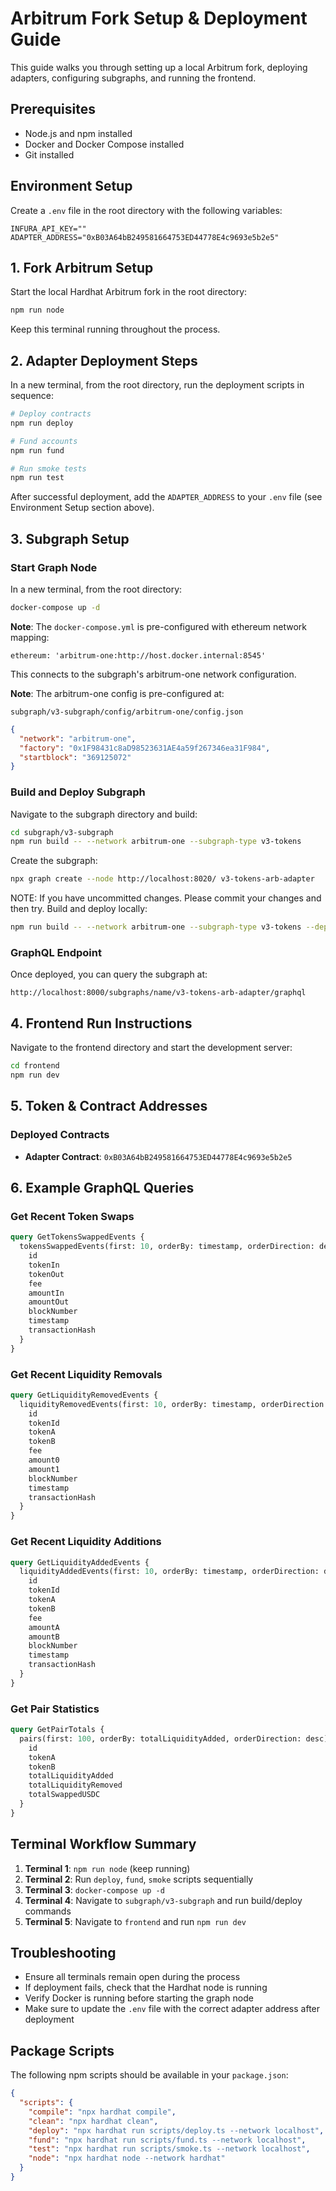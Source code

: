 # Arbitrum Fork Setup & Deployment Guide

This guide walks you through setting up a local Arbitrum fork, deploying adapters, configuring subgraphs, and running the frontend.

## Prerequisites

- Node.js and npm installed
- Docker and Docker Compose installed
- Git installed

## Environment Setup

Create a `.env` file in the root directory with the following variables:

```env
INFURA_API_KEY=""
ADAPTER_ADDRESS="0xB03A64bB249581664753ED44778E4c9693e5b2e5"
```

## 1. Fork Arbitrum Setup

Start the local Hardhat Arbitrum fork in the root directory:

```bash
npm run node
```

Keep this terminal running throughout the process.

## 2. Adapter Deployment Steps

In a new terminal, from the root directory, run the deployment scripts in sequence:

```bash
# Deploy contracts
npm run deploy

# Fund accounts
npm run fund

# Run smoke tests
npm run test
```

After successful deployment, add the `ADAPTER_ADDRESS` to your `.env` file (see Environment Setup section above).

## 3. Subgraph Setup

### Start Graph Node

In a new terminal, from the root directory:

```bash
docker-compose up -d
```

**Note**: The `docker-compose.yml` is pre-configured with ethereum network mapping:
```
ethereum: 'arbitrum-one:http://host.docker.internal:8545'
```
This connects to the subgraph's arbitrum-one network configuration.

**Note**: The arbitrum-one config is pre-configured at:
```
subgraph/v3-subgraph/config/arbitrum-one/config.json
```
```json
{
  "network": "arbitrum-one",
  "factory": "0x1F98431c8aD98523631AE4a59f267346ea31F984",
  "startblock": "369125072"
}
```

### Build and Deploy Subgraph

Navigate to the subgraph directory and build:

```bash
cd subgraph/v3-subgraph
npm run build -- --network arbitrum-one --subgraph-type v3-tokens
```

Create the subgraph:

```bash
npx graph create --node http://localhost:8020/ v3-tokens-arb-adapter
```

NOTE: If you have uncommitted changes. Please commit your changes and then try.
Build and deploy locally:

```bash
npm run build -- --network arbitrum-one --subgraph-type v3-tokens --deploy --local
```

### GraphQL Endpoint

Once deployed, you can query the subgraph at:
```
http://localhost:8000/subgraphs/name/v3-tokens-arb-adapter/graphql
```

## 4. Frontend Run Instructions

Navigate to the frontend directory and start the development server:

```bash
cd frontend
npm run dev
```

## 5. Token & Contract Addresses

### Deployed Contracts

- **Adapter Contract**: `0xB03A64bB249581664753ED44778E4c9693e5b2e5`


## 6. Example GraphQL Queries

### Get Recent Token Swaps

```graphql
query GetTokensSwappedEvents { 
  tokensSwappedEvents(first: 10, orderBy: timestamp, orderDirection: desc) { 
    id 
    tokenIn 
    tokenOut 
    fee 
    amountIn 
    amountOut 
    blockNumber 
    timestamp 
    transactionHash 
  } 
}
```

### Get Recent Liquidity Removals

```graphql
query GetLiquidityRemovedEvents { 
  liquidityRemovedEvents(first: 10, orderBy: timestamp, orderDirection: desc) { 
    id 
    tokenId 
    tokenA 
    tokenB 
    fee 
    amount0 
    amount1 
    blockNumber 
    timestamp 
    transactionHash 
  } 
}
```

### Get Recent Liquidity Additions

```graphql
query GetLiquidityAddedEvents { 
  liquidityAddedEvents(first: 10, orderBy: timestamp, orderDirection: desc) { 
    id 
    tokenId 
    tokenA 
    tokenB 
    fee 
    amountA 
    amountB 
    blockNumber 
    timestamp 
    transactionHash 
  } 
}
```

### Get Pair Statistics

```graphql
query GetPairTotals { 
  pairs(first: 100, orderBy: totalLiquidityAdded, orderDirection: desc) { 
    id 
    tokenA 
    tokenB 
    totalLiquidityAdded 
    totalLiquidityRemoved 
    totalSwappedUSDC 
  } 
}
```

## Terminal Workflow Summary

1. **Terminal 1**: `npm run node` (keep running)
2. **Terminal 2**: Run `deploy`, `fund`, `smoke` scripts sequentially
3. **Terminal 3**: `docker-compose up -d`
4. **Terminal 4**: Navigate to `subgraph/v3-subgraph` and run build/deploy commands
5. **Terminal 5**: Navigate to `frontend` and run `npm run dev`

## Troubleshooting

- Ensure all terminals remain open during the process
- If deployment fails, check that the Hardhat node is running
- Verify Docker is running before starting the graph node
- Make sure to update the `.env` file with the correct adapter address after deployment

## Package Scripts

The following npm scripts should be available in your `package.json`:

```json
{
  "scripts": {
    "compile": "npx hardhat compile",
    "clean": "npx hardhat clean",
    "deploy": "npx hardhat run scripts/deploy.ts --network localhost",
    "fund": "npx hardhat run scripts/fund.ts --network localhost",
    "test": "npx hardhat run scripts/smoke.ts --network localhost",
    "node": "npx hardhat node --network hardhat"
  }
}
```